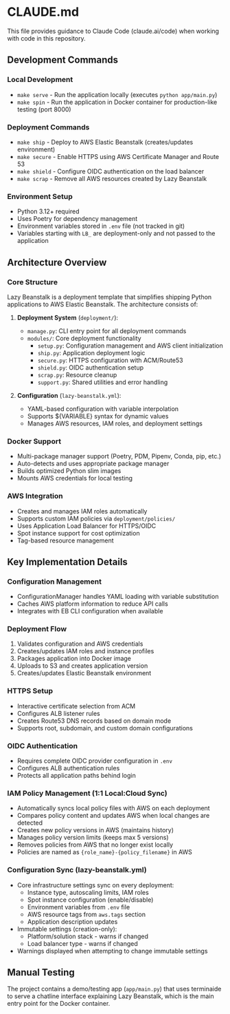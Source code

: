 # CLAUDE.md

This file provides guidance to Claude Code (claude.ai/code) when working with code in this repository.

## Development Commands

### Local Development
- `make serve` - Run the application locally (executes `python app/main.py`)
- `make spin` - Run the application in Docker container for production-like testing (port 8000)

### Deployment Commands
- `make ship` - Deploy to AWS Elastic Beanstalk (creates/updates environment)
- `make secure` - Enable HTTPS using AWS Certificate Manager and Route 53
- `make shield` - Configure OIDC authentication on the load balancer
- `make scrap` - Remove all AWS resources created by Lazy Beanstalk

### Environment Setup
- Python 3.12+ required
- Uses Poetry for dependency management
- Environment variables stored in `.env` file (not tracked in git)
- Variables starting with `LB_` are deployment-only and not passed to the application

## Architecture Overview

### Core Structure
Lazy Beanstalk is a deployment template that simplifies shipping Python applications to AWS Elastic Beanstalk. The architecture consists of:

1. **Deployment System** (`deployment/`):
   - `manage.py`: CLI entry point for all deployment commands
   - `modules/`: Core deployment functionality
     - `setup.py`: Configuration management and AWS client initialization
     - `ship.py`: Application deployment logic
     - `secure.py`: HTTPS configuration with ACM/Route53
     - `shield.py`: OIDC authentication setup
     - `scrap.py`: Resource cleanup
     - `support.py`: Shared utilities and error handling

2. **Configuration** (`lazy-beanstalk.yml`):
   - YAML-based configuration with variable interpolation
   - Supports ${VARIABLE} syntax for dynamic values
   - Manages AWS resources, IAM roles, and deployment settings

### Docker Support
- Multi-package manager support (Poetry, PDM, Pipenv, Conda, pip, etc.)
- Auto-detects and uses appropriate package manager
- Builds optimized Python slim images
- Mounts AWS credentials for local testing

### AWS Integration
- Creates and manages IAM roles automatically
- Supports custom IAM policies via `deployment/policies/`
- Uses Application Load Balancer for HTTPS/OIDC
- Spot instance support for cost optimization
- Tag-based resource management

## Key Implementation Details

### Configuration Management
- ConfigurationManager handles YAML loading with variable substitution
- Caches AWS platform information to reduce API calls
- Integrates with EB CLI configuration when available

### Deployment Flow
1. Validates configuration and AWS credentials
2. Creates/updates IAM roles and instance profiles
3. Packages application into Docker image
4. Uploads to S3 and creates application version
5. Creates/updates Elastic Beanstalk environment

### HTTPS Setup
- Interactive certificate selection from ACM
- Configures ALB listener rules
- Creates Route53 DNS records based on domain mode
- Supports root, subdomain, and custom domain configurations

### OIDC Authentication
- Requires complete OIDC provider configuration in `.env`
- Configures ALB authentication rules
- Protects all application paths behind login

### IAM Policy Management (1:1 Local:Cloud Sync)
- Automatically syncs local policy files with AWS on each deployment
- Compares policy content and updates AWS when local changes are detected
- Creates new policy versions in AWS (maintains history)
- Manages policy version limits (keeps max 5 versions)
- Removes policies from AWS that no longer exist locally
- Policies are named as `{role_name}-{policy_filename}` in AWS

### Configuration Sync (lazy-beanstalk.yml)
- Core infrastructure settings sync on every deployment:
  - Instance type, autoscaling limits, IAM roles
  - Spot instance configuration (enable/disable)
  - Environment variables from `.env` file
  - AWS resource tags from `aws.tags` section
  - Application description updates
- Immutable settings (creation-only):
  - Platform/solution stack - warns if changed
  - Load balancer type - warns if changed
- Warnings displayed when attempting to change immutable settings

## Manual Testing

The project contains a demo/testing app (`app/main.py`) that uses terminaide to serve a chatline interface explaining Lazy Beanstalk, which is the main entry point for the Docker container. 